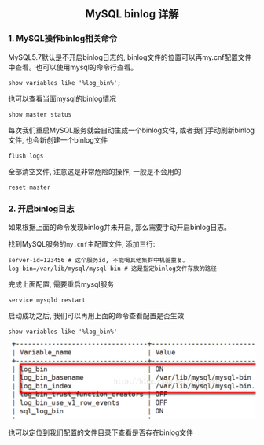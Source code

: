 ## <center>MySQL binlog 详解</center>

### 1. MySQL操作binlog相关命令

MySQL5.7默认是不开启binlog日志的, binlog文件的位置可以再my.cnf配置文件中查看。也可以使用mysql的命令行查看。

```shell
show variables like '%log_bin%';
```

也可以查看当面mysql的binlog情况

```shell
show master status
```

每次我们重启MySQL服务就会自动生成一个binlog文件, 或者我们手动刷新binlog文件, 也会新创建一个binlog文件

```shell
flush logs
```

全部清空文件, 注意这是非常危险的操作, 一般是不会用的

```shell
reset master
```

### 2. 开启binlog日志

如果根据上面的命令发现binlog并未开启, 那么需要手动开启binlog日志。

找到MySQL服务的`my.cnf`主配置文件, 添加三行:

```shell
server-id=123456 # 这个服务id, 不能喝其他集群中机器重复。
log-bin=/var/lib/mysql/mysql-bin # 这是指定binlog文件存放的路径
```

完成上面配置, 需要重启mysql服务 

```shell
service mysqld restart
```

启动成功之后, 我们可以再用上面的命令查看配置是否生效

```shell
show variables like '%log_bin%'
```

![binlog_start](database/MySQL/MySQL_Cluster/images\binlog_start.png)

也可以定位到我们配置的文件目录下查看是否存在binlog文件